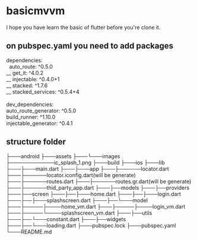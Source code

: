 # basicmvvm

I hope you have learn the basic of flutter before you're clone it.


## on pubspec.yaml you need to add packages

dependencies:<br/>
&nbsp;   auto_route: ^0.5.0<br/>
__ get_it: ^4.0.2<br/>
__ injectable: ^0.4.0+1<br/>
__ stacked: ^1.7.6<br/>
__ stacked_services: ^0.5.4+4<br/>
<br/>
dev_dependencies:<br/>
  auto_route_generator: ^0.5.0<br/>
  build_runner: ^1.10.0<br/>
  injectable_generator: ^0.4.1


## structure folder

├───android
├───assets
├───└───images
├────────────ic_splash_1.png
├───build
├───ios
├───lib
├───├───main.dart
├───├───app
├───├──────locator.dart
├───├──────locator.iconfig.dart(will be generate)
├───├──────routes.dart
├───├──────routes.gr.dart(will be generate)
├───├──────thid_party_app.dart
├───├──models
├───├──providers
├───├──screen
├───├──├───home.dart
├───├──├───login.dart
├───├──├───splashscreen.dart
├───├──└───model
├───├─────├────home_vm.dart
├───├─────├────login_vm.dart
├───├─────└────splashscreen_vm.dart
├───├──utils
├───├──└───constant.dart
├───├──widgets
├───├──└───loading.dart
├───pubspec.lock
├───pubspec.yaml
└───README.md
